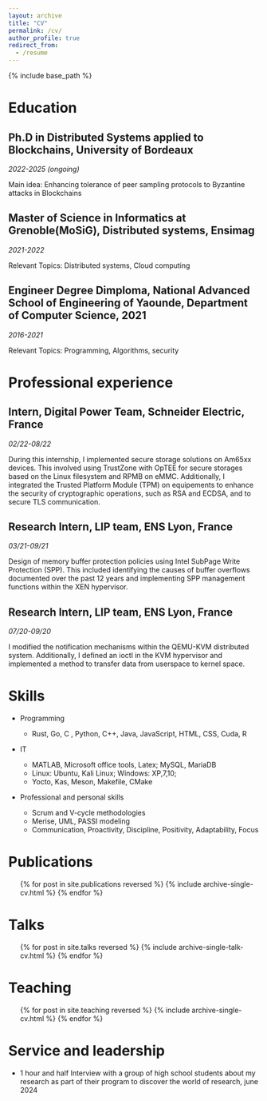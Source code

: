 ```yaml
---
layout: archive
title: "CV"
permalink: /cv/
author_profile: true
redirect_from:
  - /resume
---
```


{% include base_path %}

Education
======

Ph.D in Distributed Systems applied to Blockchains, University of Bordeaux
------ 

*2022-2025 (ongoing)*

Main idea: Enhancing tolerance of peer sampling protocols to Byzantine attacks in Blockchains

Master of Science in Informatics at Grenoble(MoSiG), Distributed systems, Ensimag
------

*2021-2022*

Relevant Topics: Distributed systems, Cloud computing 

Engineer Degree Dimploma, National Advanced School of Engineering of Yaounde, Department of Computer Science, 2021
------

*2016-2021*

Relevant Topics: Programming, Algorithms, security


Professional experience
======

Intern, Digital Power Team, Schneider Electric, France
------ 

*02/22-08/22*

During this internship, I implemented secure storage solutions on Am65xx devices. This involved using TrustZone with OpTEE for secure storages based on the Linux filesystem and RPMB on eMMC. Additionally, I integrated the Trusted Platform Module (TPM) on equipements to enhance the security of cryptographic operations, such as RSA and ECDSA, and to secure TLS communication.

Research Intern, LIP team, ENS Lyon, France
------ 

*03/21-09/21*

Design of memory buffer protection policies using Intel SubPage Write Protection (SPP). This included identifying the causes of buffer overflows documented over the past 12 years and implementing SPP management functions within the XEN hypervisor.

Research Intern, LIP team, ENS Lyon, France
------ 

*07/20-09/20*

I modified the notification mechanisms within the QEMU-KVM distributed system. Additionally, I defined an ioctl in the KVM hypervisor and implemented a method to transfer data from userspace to kernel space.

Skills
======
* Programming
  * Rust, Go, C , Python, C++, Java, JavaScript, HTML, CSS, Cuda, R

* IT 
  * MATLAB, Microsoft office tools, Latex;   MySQL, MariaDB 
  * Linux: Ubuntu, Kali Linux; Windows:  XP,7,10;   
  * Yocto, Kas, Meson, Makefile, CMake

* Professional and personal skills
  * Scrum and V-cycle methodologies 
  * Merise, UML, PASSI modeling
  * Communication, Proactivity, Discipline, Positivity, Adaptability, Focus


Publications
======
  <ul>{% for post in site.publications reversed %}
    {% include archive-single-cv.html %}
  {% endfor %}</ul>
  
Talks
======
  <ul>{% for post in site.talks reversed %}
    {% include archive-single-talk-cv.html  %}
  {% endfor %}</ul>
  
Teaching
======
  <ul>{% for post in site.teaching reversed %}
    {% include archive-single-cv.html %}
  {% endfor %}</ul>
  
Service and leadership
======
* 1 hour and half Interview with a group of high school students about my research as part of their program to discover the world of research, june 2024